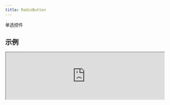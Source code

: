 ```yaml
---
title: RadioButton
---
```

单选控件

## 示例

<div><iframe style="width: 100%; margin: 0;" src="https://uiexplorer.blankapp.org/slices/radiobutton-example" scrolling="no" /></div>

```jsx
<RadioButton.Group>
  <RadioButton text="Option1" checked />
  <RadioButton text="Option2" />
</RadioButton.Group>
```

## 状态

### 禁用

<div><iframe style="width: 100%; margin: 0;" src="https://uiexplorer.blankapp.org/slices/radiobutton-state-disabled" scrolling="no" /></div>

```jsx
<RadioButton.Group>
  <RadioButton text="Option1" value="1" disabled />
  <RadioButton text="Option2" value="2" disabled />
</RadioButton.Group>
```

### 选中
<div><iframe style="width: 100%; margin: 0;" src="https://uiexplorer.blankapp.org/slices/radiobutton-state-checked" scrolling="no" /></div>

```jsx
<RadioButton.Group>
  <RadioButton text="Option1" value="1" checked />
  <RadioButton text="Option2" value="2" />
</RadioButton.Group>
```

## API

### 属性

名称 | 描述 | 类型 | 可选值 | 默认值
--- | --- | --- | --- | ---
`CircleComponent` | - | element | - | -
`text` | 显示的文本 | string | - | 空字符串 ('')
`textStyle` | 文本的样式 | style | - | -
`value` | - | string | - | -
`disabled` | 是否处于禁用状态 | bool | - | `false`
`checked` | 是否处于选中状态 | bool | - | `false`
`onCheckedChange` | 当选中状态变化时调用处理程序 | function | - | -
